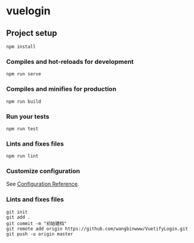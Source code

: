 # vuelogin

## Project setup

```
npm install
```

### Compiles and hot-reloads for development

```
npm run serve
```

### Compiles and minifies for production

```
npm run build
```

### Run your tests

```
npm run test
```

### Lints and fixes files

```
npm run lint
```

### Customize configuration

See [Configuration Reference](https://cli.vuejs.org/config/).

### Lints and fixes files

```
git init
git add .
git commit -m "初始建档"
git remote add origin https://github.com/wangbinwww/VuetifyLogin.git
git push -u origin master
```
